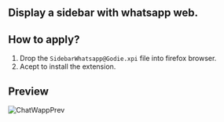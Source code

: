 ## Display  a sidebar with whatsapp web.

## How to apply?
<ol><li>Drop the <code>SidebarWhatsapp@Godie.xpi</code> file into firefox browser.</li>
 <li>Acept to install the extension.</li></ol>

## Preview

![ChatWappPrev](https://github.com/Godiesc/firefox-gx/assets/22057609/6ac769a9-b1ec-4d2a-af58-a6d5d6457dcf)
